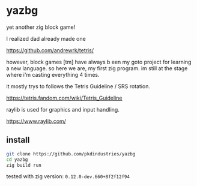 # yazbg
yet another zig block game! 

I realized dad already made one 

https://github.com/andrewrk/tetris/

however, block games [tm] have always b een my goto project for learning a new language. so here we are, my first zig program. im still at the stage where i'm casting everything 4 times.

 it mostly trys to follows the Tetris Guideline / SRS rotation.

https://tetris.fandom.com/wiki/Tetris_Guideline

raylib is used for graphics and input handling.

https://www.raylib.com/

## install
```bash
git clone https://github.com/pkdindustries/yazbg
cd yazbg
zig build run
```

tested with zig version: `0.12.0-dev.660+8f2f12f94`
